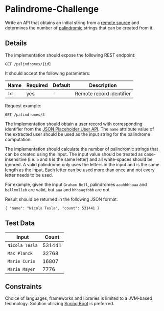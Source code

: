 # Palindrome-Challenge

Write an API that obtains an initial string from a [remote source](https://jsonplaceholder.typicode.com/users) and determines the number of [palindromic](https://en.wikipedia.org/wiki/Palindrome) strings that can be created from it.

## Details

The implementation should expose the following REST endpoint:
```
GET /palindromes/{id}
```

It should accept the following parameters:

| Name | Required | Default | Description              |
|------|----------|---------|--------------------------|
| `id` | yes      | -       | Remote record identifier |


Request example:
```
GET /palindromes/3
```

The implementation should obtain a user record with corresponding identifier from the [JSON Placeholder User API](https://jsonplaceholder.typicode.com/users). The `name` attribute value of the extracted user should be used as the input string for the palindrome computation. 

The implementation should calculate the number of palindromic strings that can be created using the input. The input value should be treated as case-insensitive (i.e. `b` and `B` is the same letter) and all white-spaces should be ignored. A valid palindrome only uses the letters in the input and is the same length as the input. Each letter can be used more than once and not every letter needs to be used.

For example, given the input `Graham Bell`, palindromes `aaahhhhaaa` and `bellmmlleb` are valid, but `aaa` and `hhhsagtbbb` are not.

Result should be returned in the following JSON format:
```
{ "name": "Nicola Tesla", "count": 531441 }
```

## Test Data

| Input          | Count  |
|----------------|--------|
| `Nicola Tesla` | 531441 |
| `Max Planck`   | 32768  |
| `Marie Curie`  | 16807  |
| `Maria Mayer`  | 7776   |

## Constraints

Choice of languages, frameworks and libraries is limited to a JVM-based technology. Solution utilizing [Spring Boot](https://spring.io/projects/spring-boot) is preferred.
